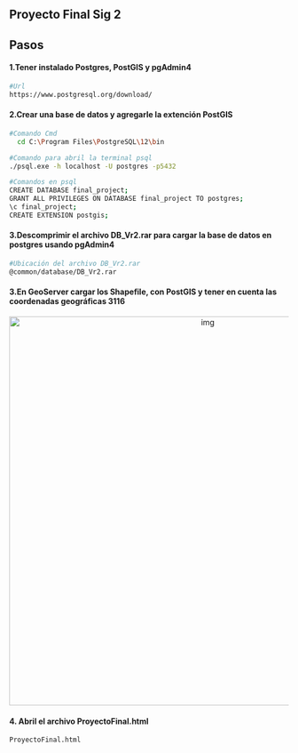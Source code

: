 ## Proyecto Final Sig 2

## Pasos


#### 1.Tener instalado Postgres, PostGIS y pgAdmin4
```bash
#Url
https://www.postgresql.org/download/
```
#### 2.Crear una base de datos y agregarle la extención PostGIS
```bash
#Comando Cmd
  cd C:\Program Files\PostgreSQL\12\bin

#Comando para abril la terminal psql
./psql.exe -h localhost -U postgres -p5432

#Comandos en psql
CREATE DATABASE final_project;
GRANT ALL PRIVILEGES ON DATABASE final_project TO postgres;
\c final_project;
CREATE EXTENSION postgis;
```
#### 3.Descomprimir el archivo DB_Vr2.rar para cargar la base de datos en postgres usando pgAdmin4
```bash
#Ubicación del archivo DB_Vr2.rar
@common/database/DB_Vr2.rar
```
#### 3.En GeoServer cargar los Shapefile, con PostGIS y tener en cuenta las coordenadas geográficas 3116

<p align="center">
  <img src="https://raw.githubusercontent.com/CarlosOrtiz9901/SIG2/develop/public/img/Coordenadas_Geograficas_3116.jpeg" width="700" alt="img" />
</p>

#### 4. Abril el archivo ProyectoFinal.html

```bash
ProyectoFinal.html

